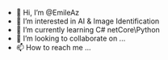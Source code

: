 - 👋 Hi, I’m @EmileAz
- 👀 I’m interested in AI & Image Identification
- 🌱 I’m currently learning C# netCore\Python
- 💞️ I’m looking to collaborate on ...
- 📫 How to reach me ...
<!--- Hi
EmileAz/EmileAz is a ✨ special ✨ repository because its `README.md` (this file) appears on your GitHub profile.
You can click the Preview link to take a look at your changes.
--->
